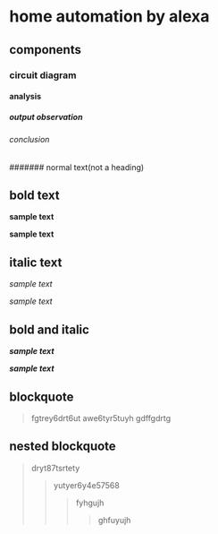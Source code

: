 # home automation by alexa
## components
### circuit diagram
#### analysis
##### output observation
###### conclusion
####### normal text(not a heading)
## bold text
**sample text**

__sample text__
## italic text
*sample text*

_sample text_
## bold and italic
**_sample text_**

__*sample text*__
## blockquote
> fgtrey6drt6ut
awe6tyr5tuyh
gdffgdrtg
## nested blockquote
> dryt87tsrtety
>> yutyer6y4e57568
>>> fyhgujh
>>>> ghfuyujh
